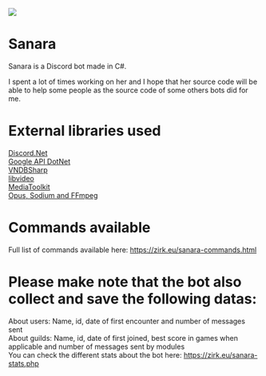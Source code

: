 [<img src="https://discordbots.org/api/widget/owner/329664361016721408.svg"/>](https://discordbots.org/bot/329664361016721408)<br/>
# Sanara

Sanara is a Discord bot made in C#.

I spent a lot of times working on her and I hope that her source code will be able to help some people as the source code of some others bots did for me.

# External libraries used

[Discord.Net](https://github.com/RogueException/Discord.Net)<br/>
[Google API DotNet](https://github.com/google/google-api-dotnet-client)<br/>
[VNDBSharp](https://github.com/Nikey646/VndbSharp)<br/>
[libvideo](https://github.com/i3arnon/libvideo)<br/>
[MediaToolkit](https://github.com/AydinAdn/MediaToolkit)<br/>
[Opus, Sodium and FFmpeg](https://dsharpplus.emzi0767.com/natives/index.html)

# Commands available

Full list of commands available here: https://zirk.eu/sanara-commands.html

# Please make note that the bot also collect and save the following datas:

About users: Name, id, date of first encounter and number of messages sent<br/>
About guilds: Name, id, date of first joined, best score in games when applicable and number of messages sent by modules<br/>
You can check the different stats about the bot here: https://zirk.eu/sanara-stats.php
